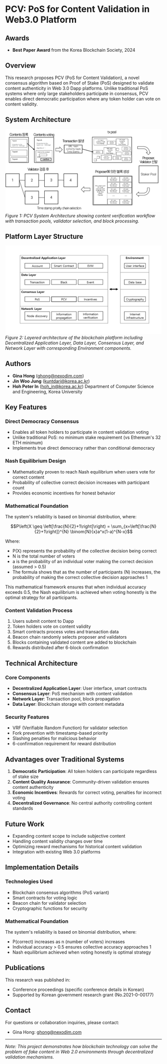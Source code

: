 # PCV: PoS for Content Validation in Web3.0 Platform

## Awards
- **Best Paper Award** from the Korea Blockchain Society, 2024

## Overview
This research proposes PCV (PoS for Content Validation), a novel consensus algorithm based on Proof of Stake (PoS) designed to validate content authenticity in Web 3.0 Dapp platforms. Unlike traditional PoS systems where only large stakeholders participate in consensus, PCV enables direct democratic participation where any token holder can vote on content validity.

## System Architecture
![PCV Architecture and Process Flow](architecture_pcv_flow.png)
*Figure 1: PCV System Architecture showing content verification workflow with transaction pools, validator selection, and block processing.*

## Platform Layer Structure
![Blockchain Platform Layers](blockchain_layers.jpg)
*Figure 2: Layered architecture of the blockchain platform including Decentralized Application Layer, Data Layer, Consensus Layer, and Network Layer with corresponding Environment components.*

## Authors
- **Gina Hong** (ghong@nexodim.com)
- **Jin Woo Jung** (kuntdari@korea.ac.kr)  
- **Hoh Peter In** (hoh_in@korea.ac.kr)
Department of Computer Science and Engineering, Korea University

## Key Features
### Direct Democracy Consensus
- Enables all token holders to participate in content validation voting
- Unlike traditional PoS: no minimum stake requirement (vs Ethereum's 32 ETH minimum)
- Implements true direct democracy rather than conditional democracy

### Nash Equilibrium Design
- Mathematically proven to reach Nash equilibrium when users vote for correct content
- Probability of collective correct decision increases with participant count
- Provides economic incentives for honest behavior

### Mathematical Foundation
The system's reliability is based on binomial distribution, where:

$$P\left(X \geq \left[\frac{N}{2}+1\right]\right) = \sum_{x=\left[\frac{N}{2}+1\right]}^{N} \binom{N}{x}a^x(1-a)^{N-x}$$

Where:
- P(X) represents the probability of the collective decision being correct
- N is the total number of voters
- a is the probability of an individual voter making the correct decision (assumed > 0.5)
- The formula shows that as the number of participants (N) increases, the probability of making the correct collective decision approaches 1

This mathematical framework ensures that when individual accuracy exceeds 0.5, the Nash equilibrium is achieved when voting honestly is the optimal strategy for all participants.

### Content Validation Process
1. Users submit content to Dapp
2. Token holders vote on content validity
3. Smart contracts process votes and transaction data
4. Beacon chain randomly selects proposer and validators
5. Blocks containing validated content are added to blockchain
6. Rewards distributed after 6-block confirmation

## Technical Architecture

### Core Components
- **Decentralized Application Layer**: User interface, smart contracts
- **Consensus Layer**: PoS mechanism with content validation
- **Network Layer**: Transaction pool, block propagation
- **Data Layer**: Blockchain storage with content metadata

### Security Features
- VRF (Verifiable Random Function) for validator selection
- Fork prevention with timestamp-based priority
- Slashing penalties for malicious behavior
- 6-confirmation requirement for reward distribution

## Advantages over Traditional Systems

1. **Democratic Participation**: All token holders can participate regardless of stake size
2. **Content Quality Assurance**: Community-driven validation ensures content authenticity
3. **Economic Incentives**: Rewards for correct voting, penalties for incorrect voting
4. **Decentralized Governance**: No central authority controlling content standards

## Future Work

- Expanding content scope to include subjective content
- Handling content validity changes over time
- Optimizing reward mechanisms for historical content validation
- Integration with existing Web 3.0 platforms

## Implementation Details

### Technologies Used
- Blockchain consensus algorithms (PoS variant)
- Smart contracts for voting logic
- Beacon chain for validator selection
- Cryptographic functions for security

### Mathematical Foundation
The system's reliability is based on binomial distribution, where:
- P(correct) increases as n (number of voters) increases
- Individual accuracy > 0.5 ensures collective accuracy approaches 1
- Nash equilibrium achieved when voting honestly is optimal strategy

## Publications

This research was published in:
- Conference proceedings (specific conference details in Korean)
- Supported by Korean government research grant (No.2021-0-00177)

## Contact

For questions or collaboration inquiries, please contact:
- Gina Hong: ghong@nexodim.com


---

*Note: This project demonstrates how blockchain technology can solve the problem of fake content in Web 2.0 environments through decentralized validation mechanisms.*
